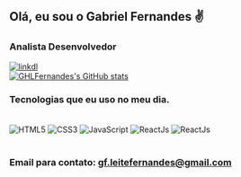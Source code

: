 ## Olá, eu sou o Gabriel Fernandes ✌️
### Analista Desenvolvedor 

[![linkdl](https://img.shields.io/badge/LinkedIn-0077B5?style=for-the-badge&logo=linkedin&logoColor=white)](https://www.linkedin.com/in/ghfernandes/)<br>
[![GHLFernandes's GitHub stats](https://github-readme-stats.vercel.app/api?username=GHLFernandes&theme=dracula)](https://github.com/GHLFernandes/github-readme-stats)


### Tecnologias que eu uso no meu dia.
<div style="display: inline_block"><br/> 
<img align="center" alt="HTML5" src="https://img.shields.io/badge/HTML5-E34F26?style=for-the-badge&logo=html5&logoColor=white"> 
<img align="center" alt="CSS3" src="https://img.shields.io/badge/CSS3-1572B6?style=for-the-badge&logo=css3&logoColor=white">
<img align="center" alt="JavaScript" src="https://img.shields.io/badge/JavaScript-F7DF1E?style=for-the-badge&logo=javascript&logoColor=black">
<img align="center" alt="ReactJs" src="https://img.shields.io/badge/React-20232A?style=for-the-badge&logo=react&logoColor=61DAFB"> 
<img align="center" alt="ReactJs" src="https://img.shields.io/badge/PostgreSql-blue?style=for-the-badge&logo=postgresql&logoColor=white"> 
</div><br>

### Email para contato: gf.leitefernandes@gmail.com
